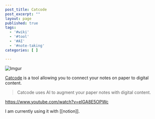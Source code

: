 ```yaml
---
post_title: Catcode
post_excerpt: ""
layout: page
published: true
tags:
  - '#wiki'
  - '#tool'
  - '#AI'
  - '#note-taking'
categories: [ ]

---
```


![Imgur](https://i.imgur.com/odi7B5h.png)

[Catcode](https://www.catcodeapp.com/) is a tool allowing you to connect your notes on paper to digital content.

> Catcode uses AI to augment your paper notes with digital content.

https://www.youtube.com/watch?v=eIGA8E5OPWc

I am currently using it with [[notion]].